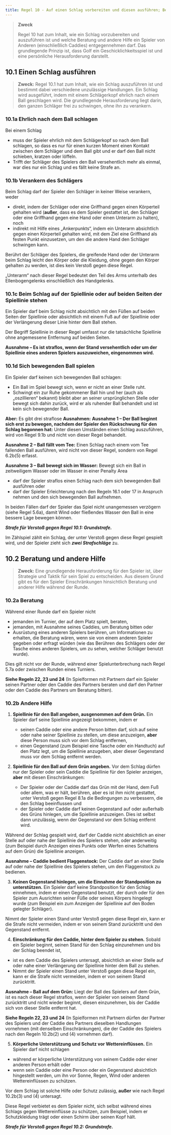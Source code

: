 ```yaml
---
title: Regel 10 - Auf einen Schlag vorbereiten und diesen ausführen; Beratung und Hilfe; Caddies
---
```


> **Zweck**
>
> Regel 10 hat zum Inhalt, wie ein Schlag vorzubereiten und auszuführen ist und welche Beratung und andere Hilfe ein Spieler von Anderen (einschließlich Caddies) entgegennehmen darf. Das grundlegende Prinzip ist, dass Golf ein Geschicklichkeitsspiel ist und eine persönliche Herausforderung darstellt.

## 10.1 Einen Schlag ausführen

> **Zweck:**
> Regel 10.1 hat zum Inhalt, wie ein Schlag auszuführen ist und bestimmt dabei verschiedene unzulässige Handlungen. Ein Schlag wird ausgeführt, indem mit einem Schlägerkopf ehrlich nach einem Ball geschlagen wird. Die grundlegende Herausforderung liegt darin, den ganzen Schläger frei zu schwingen, ohne ihn zu verankern.

### 10.1a Ehrlich nach dem Ball schlagen

Bei einem Schlag

- muss der Spieler ehrlich mit dem Schlägerkopf so nach dem Ball schlagen, so dass es nur für einen kurzen Moment einen Kontakt zwischen dem Schläger und dem Ball gibt und er darf den Ball nicht schieben, kratzen oder löffeln.
- Trifft der Schläger des Spielers den Ball versehentlich mehr als einmal, war dies nur ein Schlag und es fällt keine Strafe an.

### 10.1b Verankern des Schlägers

Beim Schlag darf der Spieler den Schläger in keiner Weise verankern, weder

- direkt, indem der Schläger oder eine Griffhand gegen einen Körperteil gehalten wird (**außer**, dass es dem Spieler gestattet ist, den Schläger oder eine Griffhand gegen eine Hand oder einen Unterarm zu halten), noch
- indirekt mit Hilfe eines „Ankerpunkts“, indem ein Unterarm absichtlich gegen einen Körperteil gehalten wird, mit dem Ziel eine Griffhand als festen Punkt einzusetzen, um den die andere Hand den Schläger schwingen kann.

Berührt der Schläger des Spielers, die greifende Hand oder der Unterarm beim Schlag leicht den Körper oder die Kleidung, ohne gegen den Körper gehalten zu werden, ist dies kein Verstoß gegen diese Regel.

„Unterarm“ nach dieser Regel bedeutet den Teil des Arms unterhalb des Ellenbogengelenks einschließlich des Handgelenks.

### 10.1c Beim Schlag auf der Spiellinie oder auf beiden Seiten der Spiellinie stehen

Ein Spieler darf beim Schlag nicht absichtlich mit den Füßen auf beiden Seiten der Spiellinie oder absichtlich mit einem Fuß auf der Spiellinie oder der Verlängerung dieser Linie hinter dem Ball stehen.

Der Begriff Spiellinie in dieser Regel umfasst nur die tatsächliche Spiellinie ohne angemessene Entfernung auf beiden Seiten.

**Ausnahme – Es ist straflos, wenn der Stand versehentlich oder um der Spiellinie eines anderen Spielers auszuweichen, eingenommen wird.**

### 10.1d Sich bewegenden Ball spielen

Ein Spieler darf keinen sich bewegenden Ball schlagen:

- Ein Ball im Spiel bewegt sich, wenn er nicht an einer Stelle ruht.
- Schwingt ein zur Ruhe gekommener Ball hin und her (auch als „oszillieren“ bekannt) bleibt aber an seiner ursprünglichen Stelle oder bewegt sich dahin zurück, wird er als ruhender Ball behandelt und ist kein sich bewegender Ball.

**Aber:** Es gibt drei straflose **Ausnahmen:**
**Ausnahme 1 – Der Ball beginnt sich erst zu bewegen, nachdem der Spieler den Rückschwung für den Schlag begonnen hat:** Unter diesen Umständen einen Schlag auszuführen, wird von Regel 9.1b und nicht von dieser Regel behandelt.

**Ausnahme 2 – Ball fällt vom Tee:** Einen Schlag nach einem vom Tee fallenden Ball ausführen, wird nicht von dieser Regel, sondern von Regel 6.2b(5) erfasst.

**Ausnahme 3 – Ball bewegt sich im Wasser:** Bewegt sich ein Ball in zeitweiligem Wasser oder im Wasser in einer Penalty Area

- darf der Spieler straflos einen Schlag nach dem sich bewegenden Ball ausführen oder
- darf der Spieler Erleichterung nach den Regeln 16.1 oder 17 in Anspruch nehmen und den sich bewegenden Ball aufnehmen.

In beiden Fällen darf der Spieler das Spiel nicht unangemessen verzögern (siehe Regel 5.6a), damit Wind oder fließendes Wasser den Ball in eine bessere Lage bewegen können.

**_Strafe für Verstoß gegen Regel 10.1: Grundstrafe._**

Im Zählspiel zählt ein Schlag, der unter Verstoß gegen diese Regel gespielt wird, und der Spieler zieht sich **_zwei Strafschläge_** zu.

## 10.2 Beratung und andere Hilfe

> **Zweck:**
> Eine grundlegende Herausforderung für den Spieler ist, über Strategie und Taktik für sein Spiel zu entscheiden. Aus diesem Grund gibt es für den Spieler Einschränkungen hinsichtlich Beratung und anderer Hilfe während der Runde.

### 10.2a Beratung

Während einer Runde darf ein Spieler nicht

- jemanden im Turnier, der auf dem Platz spielt, beraten,
- jemanden, mit Ausnahme seines Caddies, um Beratung bitten oder
- Ausrüstung eines anderen Spielers berühren, um Informationen zu erhalten, die Beratung wären, wenn sie von einem anderen Spieler gegeben oder erfragt würden (wie das Berühren des Schlägers oder der Tasche eines anderen Spielers, um zu sehen, welcher Schläger benutzt wurde).

Dies gilt nicht vor der Runde, während einer Spielunterbrechung nach Regel 5.7a oder zwischen Runden eines Turniers.

**Siehe Regeln 22, 23 und 24** (In Spielformen mit Partnern darf ein Spieler seinen Partner oder den Caddie des Partners beraten und darf den Partner oder den Caddie des Partners um Beratung bitten).

### 10.2b Andere Hilfe

1. **Spiellinie für den Ball angeben, ausgenommen auf dem Grün.** Ein Spieler darf seine Spiellinie angezeigt bekommen, indem er

   - seinen Caddie oder eine andere Person bitten darf, sich auf seine oder nahe seiner Spiellinie zu stellen, um diese anzuzeigen, **aber** diese Person muss sich vor dem Schlag entfernen,
   - einen Gegenstand (zum Beispiel eine Tasche oder ein Handtuch) auf den Platz legt, um die Spiellinie anzugeben, aber dieser Gegenstand muss vor dem Schlag entfernt werden.

2. **Spiellinie für den Ball auf dem Grün angeben.** Vor dem Schlag dürfen nur der Spieler oder sein Caddie die Spiellinie für den Spieler anzeigen, **aber** mit diesen Einschränkungen:
   - Der Spieler oder der Caddie darf das Grün mit der Hand, dem Fuß oder allem, was er hält, berühren, aber es ist ihm nicht gestattet, unter Verstoß gegen Regel 8.1a die Bedingungen zu verbessern, die den Schlag beeinflussen und
   - der Spieler oder Caddie darf keinen Gegenstand auf oder außerhalb des Grüns hinlegen, um die Spiellinie anzuzeigen. Dies ist selbst dann unzulässig, wenn der Gegenstand vor dem Schlag entfernt wird.

Während der Schlag gespielt wird, darf der Caddie nicht absichtlich an einer Stelle auf oder nahe der Spiellinie des Spielers stehen, oder anderweitig (zum Beispiel durch Anzeigen eines Punkts oder Werfen eines Schattens auf dem Grün) die Spiellinie anzeigen.

**Ausnahme – Caddie bedient Flaggenstock:** Der Caddie darf an einer Stelle auf oder nahe der Spiellinie des Spielers stehen, um den Flaggenstock zu bedienen.

3. **Keinen Gegenstand hinlegen, um die Einnahme der Standposition zu unterstützen.** Ein Spieler darf keine Standposition für den Schlag einnehmen, indem er einen Gegenstand benutzt, der durch oder für den Spieler zum Ausrichten seiner Füße oder seines Körpers hingelegt wurde (zum Beispiel ein zum Anzeigen der Spiellinie auf den Boden gelegter Schläger).

Nimmt der Spieler einen Stand unter Verstoß gegen diese Regel ein, kann er die Strafe nicht vermeiden, indem er von seinem Stand zurücktritt und den Gegenstand entfernt.

4. **Einschränkung für den Caddie, hinter dem Spieler zu stehen.** Sobald ein Spieler beginnt, seinen Stand für den Schlag einzunehmen und bis der Schlag beendet ist,

- ist es dem Caddie des Spielers untersagt, absichtlich an einer Stelle auf oder nahe einer Verlängerung der Spiellinie hinter dem Ball zu stehen.
- Nimmt der Spieler einen Stand unter Verstoß gegen diese Regel ein, kann er die Strafe nicht vermeiden, indem er von seinem Stand zurücktritt.

**Ausnahme – Ball auf dem Grün:** Liegt der Ball des Spielers auf dem Grün, ist es nach dieser Regel straflos, wenn der Spieler von seinem Stand zurücktritt und nicht wieder beginnt, diesen einzunehmen, bis der Caddie sich von dieser Stelle entfernt hat.

**Siehe Regeln 22, 23 und 24** (In Spielformen mit Partnern dürfen der Partner des Spielers und der Caddie des Partners dieselben Handlungen vornehmen (mit denselben Einschränkungen), die der Caddie des Spielers nach den Regeln 10.2b(2) und (4) vornehmen darf).

5. **Körperliche Unterstützung und Schutz vor Wettereinflüssen.** Ein Spieler darf nicht schlagen

- während er körperliche Unterstützung von seinem Caddie oder einer anderen Person erhält oder
- wenn sein Caddie oder eine Person oder ein Gegenstand absichtlich hingestellt werden, um ihn vor Sonne, Regen, Wind oder anderen Wettereinflüssen zu schützen.

Vor dem Schlag ist solche Hilfe oder Schutz zulässig, **außer** wie nach Regel 10.2b(3) und (4) untersagt.

Diese Regel verbietet es dem Spieler nicht, sich selbst während eines Schlags gegen Wettereinflüsse zu schützen, zum Beispiel, indem er Schutzkleidung trägt oder einen Schirm über seinen Kopf hält.

**_Strafe für Verstoß gegen Regel 10.2: Grundstrafe._**
